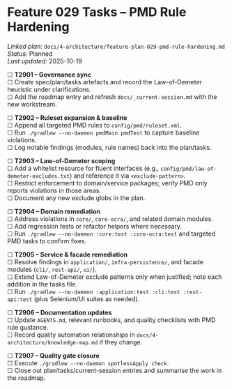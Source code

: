 # Feature 029 Tasks – PMD Rule Hardening

_Linked plan:_ `docs/4-architecture/feature-plan-029-pmd-rule-hardening.md`  
_Status:_ Planned  
_Last updated:_ 2025-10-19

☐ **T2901 – Governance sync**  
  ☐ Create spec/plan/tasks artefacts and record the Law-of-Demeter heuristic under clarifications.  
  ☐ Add the roadmap entry and refresh `docs/_current-session.md` with the new workstream.

☐ **T2902 – Ruleset expansion & baseline**  
  ☐ Append all targeted PMD rules to `config/pmd/ruleset.xml`.  
  ☐ Run `./gradlew --no-daemon pmdMain pmdTest` to capture baseline violations.  
  ☐ Log notable findings (modules, rule names) back into the plan/tasks.

☐ **T2903 – Law-of-Demeter scoping**  
  ☐ Add a whitelist resource for fluent interfaces (e.g., `config/pmd/law-of-demeter-excludes.txt`) and reference it via `<exclude-pattern>`.  
  ☐ Restrict enforcement to domain/service packages; verify PMD only reports violations in those areas.  
  ☐ Document any new exclude globs in the plan.

☐ **T2904 – Domain remediation**  
  ☐ Address violations in `core/`, `core-ocra/`, and related domain modules.  
  ☐ Add regression tests or refactor helpers where necessary.  
  ☐ Run `./gradlew --no-daemon :core:test :core-ocra:test` and targeted PMD tasks to confirm fixes.

☐ **T2905 – Service & facade remediation**  
  ☐ Resolve findings in `application/`, `infra-persistence/`, and facade modules (`cli/`, `rest-api/`, `ui/`).  
  ☐ Extend Law-of-Demeter exclude patterns only when justified; note each addition in the tasks file.  
  ☐ Run `./gradlew --no-daemon :application:test :cli:test :rest-api:test` (plus Selenium/UI suites as needed).

☐ **T2906 – Documentation updates**  
  ☐ Update `AGENTS.md`, relevant runbooks, and quality checklists with PMD rule guidance.  
  ☐ Record quality automation relationships in `docs/4-architecture/knowledge-map.md` if they change.

☐ **T2907 – Quality gate closure**  
  ☐ Execute `./gradlew --no-daemon spotlessApply check`.  
  ☐ Close out plan/tasks/current-session entries and summarise the work in the roadmap.
